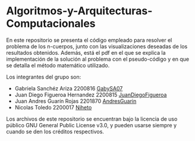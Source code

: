 # Algoritmos-y-Arquitecturas-Computacionales
En este repositorio se presenta el código empleado para resolver el problema de los n-cuerpos, junto con las visualizaciones deseadas de los resultados obtenidos.
Además, está el pdf en el que se explica la implementación de la solución al problema con el pseudo-código y en que se detalla el método matemático utilizado.

Los integrantes del grupo son:

* Gabriela Sanchéz Ariza 2200816 [GabySA07](https://github.com/GabySA07)
* Juan Diego Figueroa Hernandez 2200815 [JuanDiegoFigueroa](https://github.com/JuanDiegoFigueroa)
* Juan Andres Guarín Rojas 2201870 [AndresGuarin](https://github.com/AndresGuarin)
* Nicolas Toledo 2200017 [Niheto](https://github.com/Niheto) 

Los archivos de este repositorio se encuentran bajo la licencia de uso público GNU General Public License v3.0, y pueden usarse siempre y cuando se den los créditos respectivos.
